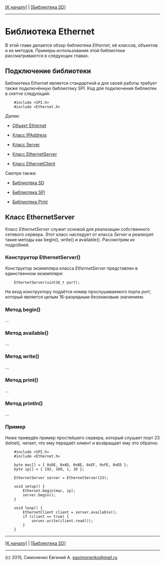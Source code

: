 [\[К началу\]](/readme.markdown) | [\[Библиотека SD\]](/sd-library.markdown)

---

# Библиотека Ethernet

В этой главе делается обзор библиотеки _Ethernet_, её классов, объектов и их методов.
Примеры использования этой библиотеки рассматриваются в следующих главах.

## Подключение библиотеки

Библиотека Ethernet является стандартной и для своей работы требует также подключённую
библиотеку _SPI_. Код для подключения библиотек в скетче следующий:

``` Arduino
	#include <SPI.h>
	#include <Ethernet.h>
```

Далее:

* [Объект Ethernet](/ethernet-object.markdown)

* [Класс IPAddress](/ipaddress.markdown)

* [Класс Server](/server-class.markdown)

* [Класс EthernetServer](/ethernetserver-class.markdown)

* [Класс EthernetClient](/ethernetclient-class.markdown)

Смотри также:

* [Библиотека SD](/sd-library.markdown)

* [Библиотека SPI](/spi-library.markdown)

* [Библиотека Print](/print-library.markdown)




## Класс EthernetServer

Класс _EthernetServer_ служит основой для реализации собственного сетевого сервера.
Этот класс наследует от класса _Server_ и реализует такие методы как begin(), write()
и available(). Рассмотрим их подробней.

### Конструктор EthernetServer()

Конструктор экземпляра класса _EthernetServer_ представлен в единственном экземпляре:

``` arduino
	EthernetServer(uint16_t port);
```

На вход конструктору подаётся номер прослушиваемого порта _port_, который является целым
16-разрядным беззнаковым значением.

### Метод begin()

...

### Метод available()

...

### Метод write()

...

### Метод print()

...

### Метод println()

...

### Пример

Ниже приведён пример простейшего сервера, который слушает порт 23 (telnet), читает, что ему
передаёт клиент и возвращает ему это обратно.

``` arduino
	#include <SPI.h>
	#include <Ethernet.h>

	byte mac[] = { 0xDE, 0xAD, 0xBE, 0xEF, 0xFE, 0xED };
	byte ip[] = { 192, 168, 1, 10 };

	EthernetServer server = EthernetServer(23);

	void setup() {
  		Ethernet.begin(mac, ip);
  		server.begin();
	}

	void loop() {
  		EthernetClient client = server.available();
  		if (client == true) {
    		server.write(client.read());
  		}
	}
```

---

[\[К началу\]](/readme.markdown) | [\[Библиотека SD\]](/sd-library.markdown)

---

(c) 2015, Симоненко Евгений А. <easimonenko@mail.ru>
